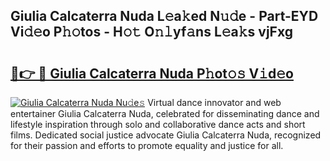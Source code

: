 ## Giulia Calcaterra Nuda L𝚎a𝚔ed N𝚞𝚍e - Part-EYD Vi𝚍𝚎o P𝚑𝚘tos - H𝚘𝚝 O𝚗𝚕yf𝚊ns L𝚎a𝚔s vjFxg

# <h2><a href="http://kfenqk.oniu.top/?m=Giulia+Calcaterra+Nuda">🔗👉 🔴 Giulia Calcaterra Nuda P𝚑ot𝚘𝚜 V𝚒d𝚎o</a></h2>

[![Giulia Calcaterra Nuda Nu𝚍e𝚜](https://i.imgur.com/0qMVB7G.gif)](http://kfenqk.oniu.top/?m=Giulia+Calcaterra+Nuda)
Virtual dance innovator and web entertainer Giulia Calcaterra Nuda, celebrated for disseminating dance and lifestyle inspiration through solo and collaborative dance acts and short films. Dedicated social justice advocate Giulia Calcaterra Nuda, recognized for their passion and efforts to promote equality and justice for all.  

